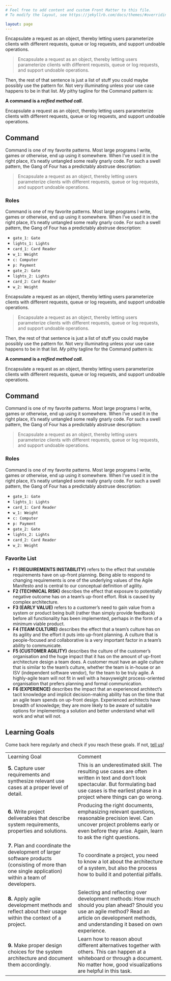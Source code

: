 ```yaml
---
# Feel free to add content and custom Front Matter to this file.
# To modify the layout, see https://jekyllrb.com/docs/themes/#overriding-theme-defaults

layout: page
---
```



<section class="content">

<p>Encapsulate a request as an object, thereby letting users parameterize clients
with different requests, queue or log requests, and support undoable
operations.</p>

<blockquote>
<p>Encapsulate a request as an object, thereby letting users parameterize clients
with different requests, queue or log requests, and support undoable
operations.</p>
</blockquote>

<p>Then, the rest of that sentence is just a list of stuff you could maybe possibly
use the pattern for. Not very illuminating unless your use case happens to be in
that list. <em>My</em> pithy tagline for the Command pattern is:</p>
<p><strong>A command is a <em><span name="latin">reified</span> method call</em>.</strong></p>
<aside name="latin"><p>Encapsulate a request as an object, thereby letting users parameterize clients
with different requests, queue or log requests, and support undoable
operations.</p>
</aside>

<h1>Command</h1>
<!--<h1 class="book"><a href="/">Game Programming Patterns</a><span class="section"><a href="design-patterns-revisited.html">Design Patterns Revisited</a></span></h1>-->
<p>Command is one of my favorite patterns. Most large programs I write, games or
otherwise, end up using it somewhere. When I&#8217;ve used it in the right place, it&#8217;s
neatly untangled some really gnarly code. For such a swell pattern, the Gang of
Four has a predictably abstruse description:</p>

<blockquote>
<p>Encapsulate a request as an object, thereby letting users parameterize clients
with different requests, queue or log requests, and support undoable
operations.</p>
</blockquote>

<h3>Roles</h3>

<p>Command is one of my favorite patterns. Most large programs I write, games or
otherwise, end up using it somewhere. When I&#8217;ve used it in the right place, it&#8217;s
neatly untangled some really gnarly code. For such a swell pattern, the Gang of
Four has a predictably abstruse description:</p>
		
<ul>
<li><code>gate_1: Gate</code></li>
<li><code>lights_1: Lights</code></li>
<li><code>card_1: Card Reader</code></li>
<li><code>w_1: Weight</code></li>
<li><code>c: Computer</code></li>
<li><code>p: Payment</code></li>
<li><code>gate_2: Gate</code></li>
<li><code>lights_2: Lights</code></li>
<li><code>card_2: Card Reader</code></li>
<li><code>w_2: Weight</code></li>
</ul>

</section>



<section class="content">

<p>Encapsulate a request as an object, thereby letting users parameterize clients
with different requests, queue or log requests, and support undoable
operations.</p>

<blockquote>
<p>Encapsulate a request as an object, thereby letting users parameterize clients
with different requests, queue or log requests, and support undoable
operations.</p>
</blockquote>

<p>Then, the rest of that sentence is just a list of stuff you could maybe possibly
use the pattern for. Not very illuminating unless your use case happens to be in
that list. <em>My</em> pithy tagline for the Command pattern is:</p>
<p><strong>A command is a <em><span name="latin">reified</span> method call</em>.</strong></p>
<aside name="latin"><p>Encapsulate a request as an object, thereby letting users parameterize clients
with different requests, queue or log requests, and support undoable
operations.</p>
</aside>

<h1>Command</h1>
<!--<h1 class="book"><a href="/">Game Programming Patterns</a><span class="section"><a href="design-patterns-revisited.html">Design Patterns Revisited</a></span></h1>-->
<p>Command is one of my favorite patterns. Most large programs I write, games or
otherwise, end up using it somewhere. When I&#8217;ve used it in the right place, it&#8217;s
neatly untangled some really gnarly code. For such a swell pattern, the Gang of
Four has a predictably abstruse description:</p>

<blockquote>
<p>Encapsulate a request as an object, thereby letting users parameterize clients
with different requests, queue or log requests, and support undoable
operations.</p>
</blockquote>

<h3>Roles</h3>

<p>Command is one of my favorite patterns. Most large programs I write, games or
otherwise, end up using it somewhere. When I&#8217;ve used it in the right place, it&#8217;s
neatly untangled some really gnarly code. For such a swell pattern, the Gang of
Four has a predictably abstruse description:</p>
		
<ul>
<li><code>gate_1: Gate</code></li>
<li><code>lights_1: Lights</code></li>
<li><code>card_1: Card Reader</code></li>
<li><code>w_1: Weight</code></li>
<li><code>c: Computer</code></li>
<li><code>p: Payment</code></li>
<li><code>gate_2: Gate</code></li>
<li><code>lights_2: Lights</code></li>
<li><code>card_2: Card Reader</code></li>
<li><code>w_2: Weight</code></li>
</ul>

<h3>Favorite List</h3>
<ul>
<li><strong>F1 (REQUIREMENTS INSTABILITY)</strong> refers to the effect that unstable requirements have on up-front planning. Being able to respond to changing requirements is one of the underlying values of the Agile Manifesto and is central to our conceptual definition of agility.</li>
<li><strong>F2 (TECHNICAL RISK)</strong> describes the effect that exposure to potentially negative outcome has on a team’s up-front effort. Risk is caused by complex architecture. </li>
<li><strong>F3 (EARLY VALUE)</strong> refers to a customer’s need to gain value from a system or product being built (rather than simply provide feedback) before all functionality has been implemented, perhaps in the form of a minimum viable product.</li>
<li><strong>F4 (TEAM CULTURE)</strong> describes the effect that a team’s culture has on its agility and the effort it puts into up-front planning. A culture that is people-focused and collaborative is a very important factor in a team’s ability to communicate.</li>
<li><strong>F5 (CUSTOMER AGILITY)</strong> describes the culture of the customer’s organisation and the huge impact that it has on the amount of up-front architecture design a team does. A customer must have an agile culture that is similar to the team’s culture, whether the team is in-house or an ISV (independent software vendor), for the team to be truly agile. A highly-agile team will not fit in well with a heavyweight process-oriented organisation that prefers planning and formal communication.</li>
<li><strong>F6 (EXPERIENCE)</strong> describes the impact that an experienced architect’s tacit knowledge and implicit decision-making ability has on the time that an agile team spends on up-front design. Experienced architects have breadth of knowledge; they are more likely to be aware of suitable options for implementing a solution and better understand what will work and what will not.</li>
</ul>


<h1>Learning Goals</h1>
		
<table class="table">
		<span name="hint"></span>
		<aside name="hiny"><p>Come back here regularly and check if you reach these goals. If not, <a href="">tell us</a>!</p>
		</aside>
<tbody><tr>
<td>Learning Goal</td>
<td>Comment</td>
</tr>
<tr>
<td><strong>5.</strong> Capture user requirements and synthesize relevant use cases at a proper level of detail.
</td>
<td>
This is an underestimated skill. The resulting use cases are often written in text and don’t look spectacular. But formulating bad use cases is the earliest phase in a project where things can go wrong.
</td>
</tr>
<tr>
<td><strong>6.</strong> Write project deliverables that describe system requirements, properties and solutions.
</td>
<td>
Producing the right documents, emphasizing relevant questions, reasonable precision level. Can uncover project problems early or even before they arise. Again, learn to ask the right questions.
</td>
</tr>
<tr>
<td><strong>7.</strong> Plan and coordinate the development of larger software products (consisting of more than one single application) within a team of developers.
</td>
<td>
To coordinate a project, you need to know a lot about the architecture of a system, but also the process how to build it and potential pitfalls.
</td>
</tr>
<tr>
<td><strong>8.</strong> Apply agile development methods and reflect about their usage within the context of a project.
</td>
<td>
Selecting and reflecting over development methods: How much should you plan ahead? Should you use an agile method? Read an article on development methods, and understanding it based on own experience.
</td>
</tr>
<tr>
<td><strong>9.</strong> Make proper design choices for the system architecture and document them accordingly.
</td>
<td>
Learn how to reason about different alternatives together with others. This can happen at a whiteboard or through a document. No matter how, good visualizations are helpful in this task.
</td>
</tr>
</tbody></table>

</section>